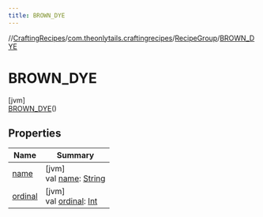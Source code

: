```yaml
---
title: BROWN_DYE
---
```

//[CraftingRecipes](../../../../index.html)/[com.theonlytails.craftingrecipes](../../index.html)/[RecipeGroup](../index.html)/[BROWN_DYE](index.html)



# BROWN_DYE



[jvm]\
[BROWN_DYE](index.html)()



## Properties


| Name | Summary |
|---|---|
| [name](name.html) | [jvm]<br>val [name](name.html): [String](https://kotlinlang.org/api/latest/jvm/stdlib/kotlin/-string/index.html) |
| [ordinal](ordinal.html) | [jvm]<br>val [ordinal](ordinal.html): [Int](https://kotlinlang.org/api/latest/jvm/stdlib/kotlin/-int/index.html) |

